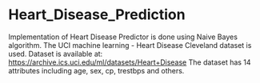 # Heart_Disease_Prediction

Implementation of Heart Disease Predictor is done using Naive Bayes algorithm. The UCI machine learning - Heart Disease Cleveland dataset is used. Dataset is available at: https://archive.ics.uci.edu/ml/datasets/Heart+Disease
The dataset has 14 attributes including age, sex, cp, trestbps and others.
